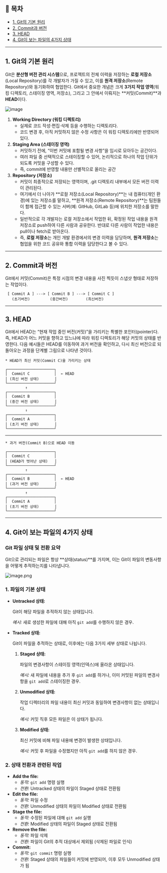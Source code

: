 ## 📑 목차
- [1. Git의 기본 원리](#1-git의-기본-원리)
- [2. Commit과 버전](#2-commit과-버전)
- [3. HEAD](#3-head)
- [4. Git이 보는 파일의 4가지 상태](#4-Git이-보는-파일의-4가지-상태)

---

## 1. Git의 기본 원리
Git은 **분산형 버전 관리 시스템**으로, 
프로젝트의 전체 이력을 저장하는 **로컬 저장소**(Local Repository)를 각 개발자가 가질 수 있고, 
이를 **원격 저장소**(Remote Repository)와 동기화하여 협업한다. 
Git에서 중요한 개념은 크게 **3가지 작업 영역**(워킹 디렉토리, 스테이징 영역, 저장소), 
그리고 그 안에서 이뤄지는 **커밋(Commit)**과 **HEAD**이다.

![image](https://github.com/user-attachments/assets/f12780bb-8a22-4da0-9a77-c7e2b6aa7516)

1. **Working Directory (워킹 디렉토리)**
    - 실제로 코드 작성·편집·삭제 등을 수행하는 디렉토리다.
    - 코드 변경 후, 아직 커밋하지 않은 수정 사항은 이 워킹 디렉토리에만 반영되어 있다.
2. **Staging Area (스테이징 영역)**
    - 커밋하기 전에, “이번 커밋에 포함될 변경 사항”을 임시로 모아두는 공간이다.
    - 여러 파일 중 선택적으로 스테이징할 수 있어, 논리적으로 하나의 작업 단위가 되도록 커밋을 구성할 수 있다.
    - 즉, commit에 반영할 내용만 선별적으로 올리는 공간
3. **Repository (저장소)**
    - 커밋이 최종적으로 저장되는 영역이며, .git 디렉토리 내부에서 모든 버전 이력이 관리된다.
    - 여기에서 더 나아가 **로컬 저장소(Local Repository)**는 내 컴퓨터(개인 환경)에 있는 저장소를 말하고, **원격 저장소(Remote Repository)**는 팀원들이 함께 접근할 수 있는 서버(예: GitHub, GitLab 등)에 위치한 저장소를 말한다.
    - 일반적으로 각 개발자는 로컬 저장소에서 작업한 뒤, 확정된 작업 내용을 원격 저장소로 push하여 다른 사람과 공유한다. 반대로 다른 사람이 작업한 내용은 pull이나 fetch로 받아온다.
    - 즉, **로컬 저장소**는 개인 개발 환경에서의 변경 이력을 담당하며, **원격 저장소**는 협업을 위한 코드 공유와 통합 이력을 담당한다고 볼 수 있다.

---

## 2. Commit과 버전
Git에서 커밋(Commit)은 특정 시점의 변경 내용을 사진 찍듯이 스냅샷 형태로 저장하는 작업이다. 
```
 [ Commit A ] ---> [ Commit B ] ---> [ Commit C ]
   (초기버전)         (중간버전)        (최신버전)
```

---

## 3. HEAD
Git에서 HEAD는 “현재 작업 중인 버전(커밋)”을 가리키는 특별한 포인터(pointer)다. 
즉, HEAD가 어느 커밋을 향하고 있느냐에 따라 워킹 디렉토리가 해당 커밋의 상태를 반영한다. 
다음 예시들은 HEAD를 이동하여 과거 버전을 확인하고, 
다시 최신 버전으로 되돌아오는 과정을 단계별 그림으로 나타낸 것이다.
```
* HEAD가 최신 커밋(Commit C)을 가리키는 상태

┌─────────────────────┐
│  Commit C           │  ← HEAD
│ (최신 버전 상태)       │
└─────────────────────┘
         ↑
┌─────────────────────┐
│  Commit B           │
│ (중간 버전 상태)       │
└─────────────────────┘
         ↑
┌─────────────────────┐
│  Commit A           │
│ (초기 버전 상태)       │
└─────────────────────┘
```
---
```
* 과거 버전(Commit B)으로 HEAD 이동

┌─────────────────────┐
│  Commit C           │
│ (HEAD가 벗어난 상태)   │
└─────────────────────┘
         ↑
┌─────────────────────┐
│  Commit B           │  ← HEAD
│ (과거 버전 상태)       │
└─────────────────────┘
         ↑
┌─────────────────────┐
│  Commit A           │
│ (초기 버전 상태)       │
└─────────────────────┘
```

---
## 4. Git이 보는 파일의 4가지 상태

### Git 파일 상태 및 전환 요약

Git으로 관리되는 파일은 항상 **상태(status)**를 가지며, 이는 Git이 파일의 변동사항을 어떻게 추적하는지를 나타냅니다.

![image.png](attachment:96b13f96-c4c7-4333-8929-bdf45eb6d185:image.png)

### 1. 파일의 기본 상태

- **Untracked 상태:**
    
    Git이 해당 파일을 추적하지 않는 상태입니다.
    
    *예시:* 새로 생성한 파일에 대해 아직 `git add`를 수행하지 않은 경우.
    
- **Tracked 상태:**
    
    Git이 파일을 추적하는 상태로, 이후에는 다음 3가지 세부 상태로 나뉩니다.
    
    1. **Staged 상태:**
        
        파일의 변경사항이 스테이징 영역(인덱스)에 올라온 상태입니다.
        
        *예시:* 새 파일에 내용을 추가 후 `git add`를 하거나, 이미 커밋된 파일의 변경사항을 `git add`로 스테이징한 경우.
        
    2. **Unmodified 상태:**
        
        작업 디렉터리의 파일 내용이 최신 커밋과 동일하여 변경사항이 없는 상태입니다.
        
        *예시:* 커밋 직후 모든 파일은 이 상태가 됩니다.
        
    3. **Modified 상태:**
        
        최신 커밋에 비해 파일 내용에 변경이 발생한 상태입니다.
        
        *예시:* 커밋 후 파일을 수정했지만 아직 `git add`를 하지 않은 경우.
        

### 2. 상태 전환과 관련된 작업

- **Add the file:**
    - *동작:* `git add` 명령 실행
    - *전환:* Untracked 상태의 파일이 Staged 상태로 전환됨
- **Edit the file:**
    - *동작:* 파일 수정
    - *전환:* Unmodified 상태의 파일이 Modified 상태로 전환됨
- **Stage the file:**
    - *동작:* 수정된 파일에 대해 `git add` 실행
    - *전환:* Modified 상태의 파일이 Staged 상태로 전환됨
- **Remove the file:**
    - *동작:* 파일 삭제
    - *전환:* 파일이 Git의 추적 대상에서 제외됨 (삭제된 파일로 인식)
- **Commit:**
    - *동작:* `git commit` 명령 실행
    - *전환:* Staged 상태의 파일들이 커밋에 반영되어, 이후 모두 Unmodified 상태가 됨
